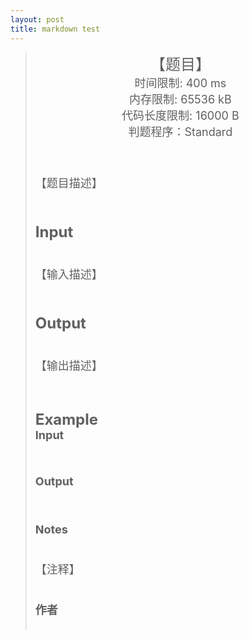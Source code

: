 ```yaml
---
layout: post
title: markdown test
---
```

<!-- more -->

<blockquote><center><font size="5">【题目】</font><br/>
<font size="4">
时间限制: 400 ms<br/>
内存限制: 65536 kB<br/>
代码长度限制: 16000 B<br/>
判题程序：Standard</font>
</center><br/>
<font size="4">&nbsp;&nbsp;

【题目描述】

</font><br/>
<br/>
<font size="5"><b>Input</b></font><br/>
<font size="4">&nbsp;&nbsp;

【输入描述】

</font><br/><br/>
<font size="5"><b>Output</b></font><br/>
<font size="4">&nbsp;&nbsp;

【输出描述】

<br/><br/>
</font>
<font size="5"><b>Example</b></font><br/>
<font size="4">
<b> Input</b>

<br/>

<b>Output </b> 

<br/>
</font>
<br/>
<font size="4">
<b>Notes</b><br/>&nbsp;&nbsp;

【注释】

<br/>
<b>作者</b><br/>&nbsp;&nbsp;

<br/>
</font>
</blockquote>
